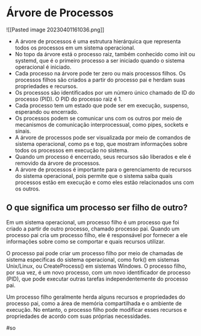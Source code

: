 
# Árvore de Processos

![[Pasted image 20230401161036.png]]

-   A árvore de processos é uma estrutura hierárquica que representa todos os processos em um sistema operacional.
-   No topo da árvore está o processo raiz, também conhecido como init ou systemd, que é o primeiro processo a ser iniciado quando o sistema operacional é iniciado.
-   Cada processo na árvore pode ter zero ou mais processos filhos. Os processos filhos são criados a partir do processo pai e herdam suas propriedades e recursos.
-   Os processos são identificados por um número único chamado de ID do processo (PID). O PID do processo raiz é 1.
-   Cada processo tem um estado que pode ser em execução, suspenso, esperando ou encerrado.
-   Os processos podem se comunicar uns com os outros por meio de mecanismos de comunicação interprocessual, como pipes, sockets e sinais.
-   A árvore de processos pode ser visualizada por meio de comandos de sistema operacional, como ps e top, que mostram informações sobre todos os processos em execução no sistema.
-   Quando um processo é encerrado, seus recursos são liberados e ele é removido da árvore de processos.
-   A árvore de processos é importante para o gerenciamento de recursos do sistema operacional, pois permite que o sistema saiba quais processos estão em execução e como eles estão relacionados uns com os outros.

## O que significa um processo ser filho de outro?

Em um sistema operacional, um processo filho é um processo que foi criado a partir de outro processo, chamado processo pai. Quando um processo pai cria um processo filho, ele é responsável por fornecer a ele informações sobre como se comportar e quais recursos utilizar.

O processo pai pode criar um processo filho por meio de chamadas de sistema específicas do sistema operacional, como fork() em sistemas Unix/Linux, ou CreateProcess() em sistemas Windows. O processo filho, por sua vez, é um novo processo, com um novo identificador de processo (PID), que pode executar outras tarefas independentemente do processo pai.

Um processo filho geralmente herda alguns recursos e propriedades do processo pai, como a área de memória compartilhada e o ambiente de execução. No entanto, o processo filho pode modificar esses recursos e propriedades de acordo com suas próprias necessidades.

#so

